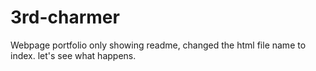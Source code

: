 # 3rd-charmer
Webpage portfolio only showing readme, changed the html file name to index.  let's see what happens.
